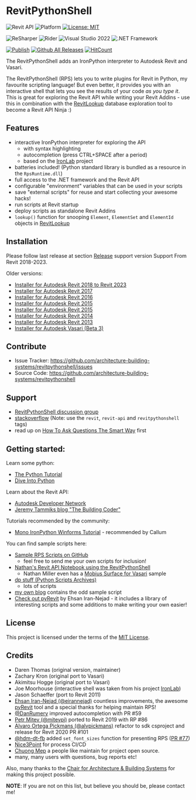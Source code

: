 # RevitPythonShell
![Revit API](https://img.shields.io/badge/Revit%20API%202023-blue.svg) ![Platform](https://img.shields.io/badge/platform-Windows-lightgray.svg) [![License: MIT](https://img.shields.io/badge/License-MIT-yellow.svg)](https://opensource.org/licenses/MIT)

![ReSharper](https://img.shields.io/badge/ReSharper-2021.3.3-yellow) ![Rider](https://img.shields.io/badge/Rider-2021.3.3-yellow) ![Visual Studio 2022](https://img.shields.io/badge/Visual_Studio_2022_Preview_2.0-17.1.0-yellow) ![.NET Framework](https://img.shields.io/badge/.NET_6.0-yellow)

[![Publish](../../actions/workflows/Workflow.yml/badge.svg)](../../actions)
[![Github All Releases](https://img.shields.io/github/downloads/architecture-building-systems/revitpythonshell/total?color=blue&label=Download)]()
[![HitCount](https://hits.dwyl.com/architecture-building-systems/revitpythonshell.svg?style=flat-square)](http://hits.dwyl.com/architecture-building-systems/revitpythonshell)

The RevitPythonShell adds an IronPython interpreter to Autodesk Revit and Vasari.

The RevitPythonShell (RPS) lets you to write plugins for Revit in Python, my favourite scripting language! But even
better, it provides you with an
interactive shell that lets you see the results of your code *as you type it*. This is great for exploring the Revit API
while
writing your Revit Addins - use this in combination with the [RevitLookup](https://github.com/jeremytammik/RevitLookup)
database exploration tool to become a Revit API Ninja :)

## Features

- interactive IronPython interpreter for exploring the API
    - with syntax highlighting
    - autocompletion (press CTRL+SPACE after a period)
    - based on the [IronLab](http://code.google.com/p/ironlab/) project
- batteries included! (Python standard library is bundled as a resource in the `RpsRuntime.dll`)
- full access to the .NET framework and the Revit API
- configurable "environment" variables that can be used in your scripts
- save "external scripts" for reuse and start collecting your awesome hacks!
- run scripts at Revit startup
- deploy scripts as standalone Revit Addins
- `lookup()` function for snooping `Element`, `ElementSet` and `ElementId` objects
  in [RevitLookup](https://github.com/jeremytammik/RevitLookup)

## Installation

Please follow last release at section [Release](https://github.com/architecture-building-systems/revitpythonshell/releases/latest) support version Support From Revit 2018-2023.

Older versions:
- [Installer for Autodesk Revit 2018 to Revit 2023](https://github.com/architecture-building-systems/revitpythonshell/releases/tag/1.0.1)
- [Installer for Autodesk Revit 2017](https://github.com/architecture-building-systems/revitpythonshell/releases/download/2017.04.06/2017.04.06_Setup_RevitPythonShell_2017.exe)
- [Installer for Autodesk Revit 2016](https://github.com/architecture-building-systems/revitpythonshell/releases/download/2017.03.07/2017.03.07_Setup_RevitPythonShell_2016.exe)
- [Installer for Autodesk Revit 2015](https://github.com/architecture-building-systems/revitpythonshell/releases/download/2017.03.07/2017.03.07_Setup_RevitPythonShell_2015.exe)
- [Installer for Autodesk Revit 2015](http://sustain.arch.ethz.ch/DPV/Setup_RevitPythonShell_2015.exe)
- [Installer for Autodesk Revit 2014](http://sustain.arch.ethz.ch/DPV/Setup_RevitPythonShell_2014.exe)
- [Installer for Autodesk Revit 2013](http://sustain.arch.ethz.ch/DPV/Setup_RevitPythonShell_2013_r159.msi)
- [Installer for Autodesk Vasari (Beta 3)](http://sustain.arch.ethz.ch/DPV/Setup_RevitPythonShell_Vasari_Beta3_r224.exe)

## Contribute

- Issue Tracker: https://github.com/architecture-building-systems/revitpythonshell/issues
- Source Code: https://github.com/architecture-building-systems/revitpythonshell

## Support

- [RevitPythonShell discussion group](http://groups.google.com/group/RevitPythonShell)
- [stackoverflow](http://stackoverflow.com) (Note: use the ```revit```, ``revit-api`` and ``revitpythonshell`` tags)
- read up on [How To Ask Questions The Smart Way](http://www.catb.org/esr/faqs/smart-questions.html) first

## Getting started:

Learn some python:

* [The Python Tutorial](https://docs.python.org/2/tutorial/)
* [Dive Into Python](http://www.diveintopython.net/)

Learn about the Revit API:

* [Autodesk Developer Network](https://www.autodesk.com/developer-network/open)
* [Jeremy Tammiks blog "The Building Coder"](http://thebuildingcoder.typepad.com/)

Tutorials recommended by the community:

* [Mono IronPython Winforms Tutorial](http://zetcode.com/tutorials/ironpythontutorial/) - recommended by Callum

You can find sample scripts here:

* [Sample RPS Scripts on GitHub](https://github.com/daren-thomas/rps-sample-scripts)
    * feel free to send me your own scripts for inclusion!
* [Nathan's Revit API Notebook using the RevitPythonShell](http://wiki.theprovingground.org/revit-api)
    * Nathan Miller even has a [Mobius Surface for Vasari](http://wiki.theprovingground.org/revit-api-py-parametric)
      sample
* [dp stuff (Python Scripts Archives)](http://dp-stuff.org/category/python-scripts)
    * lots of scripts
* [my own blog](http://darenatwork.blogspot.com/) contains the odd sample script
* [Check out pyRevit](http://eirannejad.github.io/pyRevit/whatspyrevit/) by Ehsan Iran-Nejad - it includes a library of
  interesting scripts and some additions to make writing your own easier!

## License

This project is licensed under the terms of the [MIT License](http://opensource.org/licenses/MIT).

## Credits

* Daren Thomas (original version, maintainer)
* Zachary Kron (original port to Vasari)
* Akimitsu Hogge (original port to Vasari)
* Joe Moorhouse (interactive shell was taken from his project [IronLab](http://ironlab.net/))
* Jason Schaeffer (port to Revit 2011)
* [Ehsan Iran-Nejad (@eirannejad)](https://github.com/eirannejad) countless improvements, the
  awesome [pyRevit](https://github.com/eirannejad/pyRevit) tool and a special thanks for helping maintain RPS!
* [@DanRumery](https://github.com/danrumery) improved autocompletion with PR #59
* [Petr Mitev (@mitevpi)](https://github.com/mitevpi) ported to Revit 2019 with RP #86
* [Alvaro Ortega Pickmans (@alvpickmans)](https://github.com/alvpickmans) refactor to sdk csproject and release for
  Revit 2020 PR #101
* [@hdm-dt-fb](https://github.com/hdm-dt-fb) added `set_font_sizes` function for presenting
  RPS ([PR #77](https://github.com/architecture-building-systems/revitpythonshell/pull/77))
* [Nice3Point](https://github.com/Nice3point) for process CI/CD
* [Chuong Mep](https://github.com/chuongmep/) a people like maintain for project open source.
* many, many users with questions, bug reports etc!

Also, many thanks to the
[Chair for Architecture & Building Systems](http://systems.arch.ethz.ch) for making this project possible.

**NOTE**: If you are not on this list, but believe you should be, please contact me!



